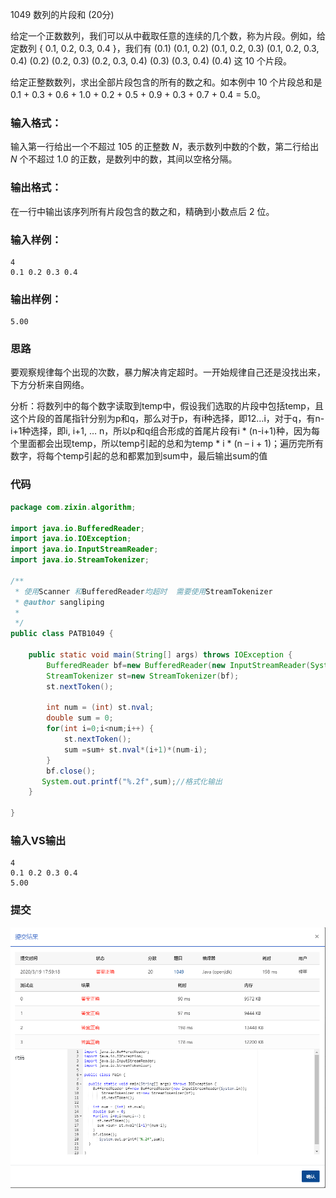 1049 数列的片段和 (20分)

给定一个正数数列，我们可以从中截取任意的连续的几个数，称为片段。例如，给定数列 { 0.1, 0.2, 0.3, 0.4 }，我们有 (0.1) (0.1, 0.2) (0.1, 0.2, 0.3) (0.1, 0.2, 0.3, 0.4) (0.2) (0.2, 0.3) (0.2, 0.3, 0.4) (0.3) (0.3, 0.4) (0.4) 这 10 个片段。

给定正整数数列，求出全部片段包含的所有的数之和。如本例中 10 个片段总和是 0.1 + 0.3 + 0.6 + 1.0 + 0.2 + 0.5 + 0.9 + 0.3 + 0.7 + 0.4 = 5.0。

### 输入格式：

输入第一行给出一个不超过 105 的正整数 *N*，表示数列中数的个数，第二行给出 *N* 个不超过 1.0 的正数，是数列中的数，其间以空格分隔。

### 输出格式：

在一行中输出该序列所有片段包含的数之和，精确到小数点后 2 位。

### 输入样例：

```in
4
0.1 0.2 0.3 0.4  
```

### 输出样例：

```out
5.00
```

### 思路

要观察规律每个出现的次数，暴力解决肯定超时。一开始规律自己还是没找出来，下方分析来自网络。

分析：将数列中的每个数字读取到temp中，假设我们选取的片段中包括temp，且这个片段的首尾指针分别为p和q，那么对于p，有i种选择，即12…i，对于q，有n-i+1种选择，即i, i+1, … n，所以p和q组合形成的首尾片段有i \* (n-i+1)种，因为每个里面都会出现temp，所以temp引起的总和为temp \* i \* (n – i + 1)；遍历完所有数字，将每个temp引起的总和都累加到sum中，最后输出sum的值

### 代码

```java
package com.zixin.algorithm;

import java.io.BufferedReader;
import java.io.IOException;
import java.io.InputStreamReader;
import java.io.StreamTokenizer;

/**
 * 使用Scanner 和BufferedReader均超时  需要使用StreamTokenizer
 * @author sangliping
 *
 */
public class PATB1049 {

	public static void main(String[] args) throws IOException {
		BufferedReader bf=new BufferedReader(new InputStreamReader(System.in));
        StreamTokenizer st=new StreamTokenizer(bf);
        st.nextToken();

		int num = (int) st.nval;
		double sum = 0;
		for(int i=0;i<num;i++) {
			st.nextToken();
			sum =sum+ st.nval*(i+1)*(num-i);
		}
		bf.close();
       System.out.printf("%.2f",sum);//格式化输出
	}

}


```

### 输入VS输出

```
4
0.1 0.2 0.3 0.4
5.00
```

### 提交

![PATB1049提交](image/PATB1049提交.png)